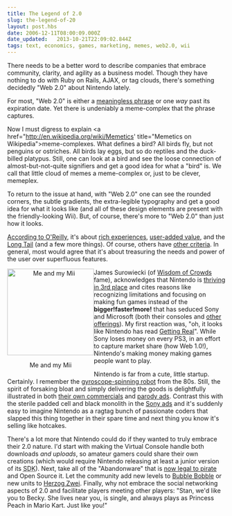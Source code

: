 ```yaml
---
title: The Legend of 2.0
slug: the-legend-of-20
layout: post.hbs
date: 2006-12-11T08:00:09.000Z
date_updated:   2013-10-21T22:09:02.844Z
tags: text, economics, games, marketing, memes, web2.0, wii
---
```


There needs to be a better word to describe companies that embrace community, clarity, and agility as a business model. Though they have nothing to do with Ruby on Rails, AJAX, or tag clouds, there's something decidedly "Web 2.0" about Nintendo lately.<!--more-->

For most, "Web 2.0" is either a <a href="http://www.37signals.com/svn/archives2/what_web_20_means_to_500_random_basecamp_customers.php" title="'What Web 2.0 means to 500 random Basecamp customers' on 37signals">meaningless phrase</a> or one <em>way</em> past its expiration date. Yet there is undeniably a meme-complex that the phrase captures.

Now I must digress to explain <a href="http://en.wikipedia.org/wiki/Memetics' title="Memetics on Wikipedia">meme-complexes</a>. What defines a bird? All birds fly, but not penguins or ostriches. All birds lay eggs, but so do reptiles and the duck-billed platypus. Still, one can look at a bird and see the loose connection of almost-but-not-quite signifiers and get a good idea for what a "bird" is. We call that little cloud of memes a meme-complex or, just to be clever, memeplex.

To return to the issue at hand, with "Web 2.0" one can see the rounded corners, the subtle gradients, the extra-legible typography and get a good idea for what it looks like (and all of these design elements are present with the friendly-looking Wii). But, of course, there's more to "Web 2.0" than just how it looks.

<a href="http://www.oreillynet.com/pub/a/oreilly/tim/news/2005/09/30/what-is-web-20.html" title="What is Web 2.0' on O'ReillyNet">According to O'Reilly</a>, it's about <a href="http://www.1up.com/do/reviewPage?cId=3155329" title="'Legend of Zelda: Twilight Princess' review">rich experiences</a>, <a href="http://www.youtube.com/watch?v=Hi6DfV9UetY" title="Editing your Mii">user-added value</a>, and the <a href="http://en.wikipedia.org/wiki/Virtual_Console_(Wii)" title="Virtual Console on Wikipedia">Long Tail</a> (and a few more things). Of course, others have <a href="http://web2.0validator.com/" title="Web2.0Validator">other criteria</a>. In general, most would agree that it's about treasuring the needs and power of the user over superfluous features.

<div class="pullquote" style="float:left; text-align:center;">
<img class="content" style="width:200px;" src="https://assets.stanifesto.blog/images/2006/12/mii.jpg" alt="Me and my Mii" />
<p class="small">Me and my Mii</p>
</div>

James Surowiecki (of <a href="http://www.randomhouse.com/features/wisdomofcrowds/" title="Wisdom of Crowds on Randomhouse">Wisdom of Crowds</a> fame), acknowledges that Nintendo is <a href="http://www.newyorker.com/talk/content/articles/061204ta_talk_surowiecki" title="'In Praise of Third Place' on NewYorker.com">thriving in 3rd place</a> and cites reasons like recognizing limitations and focusing on making fun games instead of the <strong>bigger!faster!more!</strong> that has seduced Sony and Microsoft (both their consoles and <a href="http://www.microsoft.com/windowsvista/default.aspx" title="Windows Vista">other offerings</a>). My first reaction was, "oh, it looks like Nintendo has read <a href="http://gettingreal.37signals.com/" title="Getting Real on 37signals">Getting Real</a>". While Sony loses money on every PS3, in an effort to capture market share (how Web 1.0!), Nintendo's making money making games people want to play.

Nintendo is far from a cute, little startup. Certainly. I remember the <a href="http://www.youtube.com/watch?v=rcxrecy__XQ" title="ROB the Robot on YouTube">gyroscope-spinning robot</a> from the 80s. Still, the spirit of forsaking bloat and simply delivering the goods is delightfully illustrated in both <a href="http://www.youtube.com/watch?v=g2nEHqGWsYM" title="The Wii Commercial collection on YouTube">their own commercials</a> and <a href="http://www.youtube.com/watch?v=cXm5n2n_U3c" title="PS3 vs. Wii Commercial on YouTube">parody ads</a>. Contrast this with the sterile padded cell and black monolith in the <a href="http://www.youtube.com/watch?v=7qamwVJaYW8" title="a PS3 ad on YouTube">Sony ads</a> and it's suddenly easy to imagine Nintendo as a ragtag bunch of passionate coders that slapped this thing together in their spare time and next thing you know it's selling like hotcakes.

There's a lot more that Nintendo could do if they wanted to truly embrace their 2.0 nature. I'd start with making the Virtual Console handle both downloads <em>and uploads</em>, so amateur gamers could share their own creations (which would require Nintendo releasing at least a junior version of its <acronym title="Software Development Kit">SDK</acronym>). Next, take all of the "Abandonware" that is <a href="http://www.gamespot.com/news/6162308.html" title="'Abandonware now legal?' on GameSpot">now legal to pirate</a> and Open Source it. Let the community add new levels to <a href="http://en.wikipedia.org/wiki/Bubble_Bobble" title="Bubble Bobble on Wikipedia">Bubble Bobble</a> or new units to <a href="http://en.wikipedia.org/wiki/Herzog_Zwei" title="Herzog Zwei on Wikipedia">Herzog Zwei</a>. Finally, why not embrace the social networking aspects of 2.0 and facilitate players meeting other players: "Stan, we'd like you to Becky. She lives near you, is single, and always plays as Princess Peach in Mario Kart. Just like you!"
